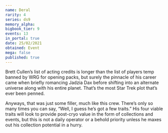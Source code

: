 ```yaml
---
name: Deral
rarity: 4
series: ds9
memory_alpha:
bigbook_tier: 9
events: 13
in_portal: true
date: 25/02/2021
obtained: Event
mega: false
published: true
---
```


Brett Cullen’s list of acting credits is longer than the list of players temp banned by WRG for opening packs, but surely the pinnacle of his career came when briefly romancing Jadzia Dax before shifting into an alternate universe along with his entire planet. That’s the most Star Trek plot that’s ever been penned.

Anyways, that was just some filler, much like this crew. There’s only so many times you can say, “Well, I guess he’s got a few traits.” His four viable traits will look to provide post-cryo value in the form of collections and events, but this is not a daily operator or a behold priority unless he maxes out his collection potential in a hurry.
